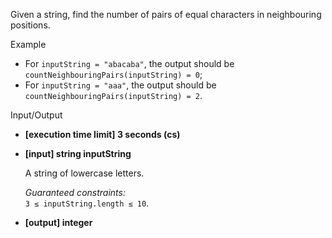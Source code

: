 
Given a string, find the number of pairs of equal characters in neighbouring positions.

Example

-   For  `inputString = "abacaba"`, the output should be  
    `countNeighbouringPairs(inputString) = 0`;
-   For  `inputString = "aaa"`, the output should be  
    `countNeighbouringPairs(inputString) = 2`.

Input/Output

-   **[execution time limit] 3 seconds (cs)**
    
-   **[input] string inputString**
    
    A string of lowercase letters.
    
    _Guaranteed constraints:_  
    `3 ≤ inputString.length ≤ 10`.
    
-   **[output] integer**